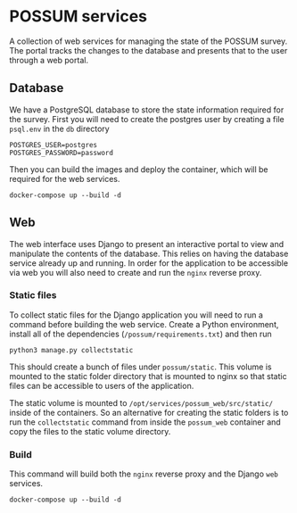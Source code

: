 # POSSUM services

A collection of web services for managing the state of the POSSUM survey. The portal tracks the changes to the database and presents that to the user through a web portal.

## Database

We have a PostgreSQL database to store the state information required for the survey. First you will need to create the postgres user by creating a file `psql.env` in the `db` directory

```
POSTGRES_USER=postgres
POSTGRES_PASSWORD=password
```

Then you can build the images and deploy the container, which will be required for the web services.

```
docker-compose up --build -d
```

## Web

The web interface uses Django to present an interactive portal to view and manipulate the contents of the database. This relies on having the database service already up and running. In order for the application to be accessible via web you will also need to create and run the `nginx` reverse proxy.

### Static files

To collect static files for the Django application you will need to run a command before building the web service. Create a Python environment, install all of the dependencies (`/possum/requirements.txt`) and then run

```
python3 manage.py collectstatic
```

This should create a bunch of files under `possum/static`. This volume is mounted to the static folder directory that is mounted to nginx so that static files can be accessible to users of the application.

The static volume is mounted to `/opt/services/possum_web/src/static/` inside of the containers. So an alternative for creating the static folders is to run the `collectstatic` command from inside the `possum_web` container and copy the files to the static volume directory.

### Build

This command will build both the `nginx` reverse proxy and the Django `web` services.

```
docker-compose up --build -d
```
